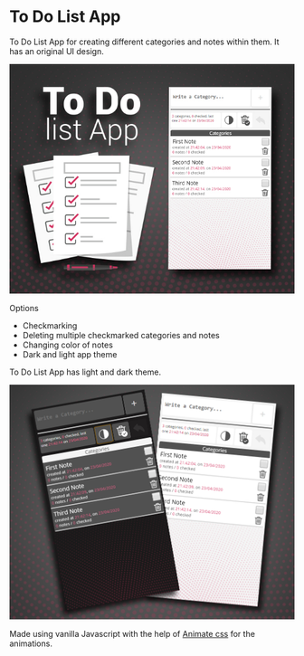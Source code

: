 # To Do List App

To Do List App for creating different categories and notes within them. It has an original UI design.

![To Do List logo](https://github.com/Faneste/To-do-list-App/blob/master/design/logo.jpg "To Do List App logo")

Options
* Checkmarking
* Deleting multiple checkmarked categories and notes
* Changing color of notes
* Dark and light app theme

To Do List App has light and dark theme.

![To Do List logo](https://github.com/Faneste/To-do-list-App/blob/master/design/dark-light-theme.jpg "Dark and Light theme")

Made using vanilla Javascript with the help of [Animate css](https://daneden.github.io/animate.css/) for the animations.
